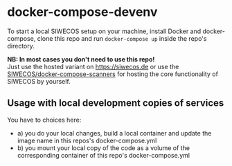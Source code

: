 # docker-compose-devenv

To start a local SIWECOS setup on your machine, install Docker and docker-compose,
clone this repo and run `docker-compose up` inside the repo's directory.

**NB: In most cases you don't need to use this repo!**<br>
Just use the hosted variant on https://siwecos.de or use the [SIWECOS/docker-compose-scanners]() for hosting the core functionality of SIWECOS by yourself.

## Usage with local development copies of services
You have to choices here:
* a) you do your local changes, build a local container and update the image name in this repos's docker-compose.yml
* b) you mount your local copy of the code as a volume of the corresponding container of this repo's docker-compose.yml